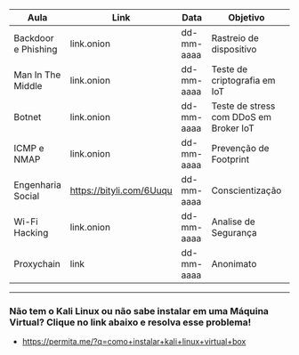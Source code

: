 | Aula | Link | Data | Objetivo | Status |
| --- | --- | --- | --- | --- |
| Backdoor e Phishing | link.onion | dd-mm-aaaa | Rastreio de dispositivo | ok |
| Man In The Middle | link.onion | dd-mm-aaaa | Teste de criptografia em IoT | ok |
| Botnet | link.onion | dd-mm-aaaa | Teste de stress com DDoS em Broker IoT | -- |
| ICMP e NMAP | link.onion | dd-mm-aaaa | Prevenção de Footprint | -- |
| Engenharia Social | https://bityli.com/6Uuqu | dd-mm-aaaa | Conscientização | ok |
| Wi-Fi Hacking | link.onion | dd-mm-aaaa | Analise de Segurança | -- |
| Proxychain | link | dd-mm-aaaa | Anonimato | ok |
-----------------------------------------------
### Não tem o Kali Linux ou não sabe instalar em uma Máquina Virtual? Clique no link abaixo e resolva esse problema!
* https://permita.me/?q=como+instalar+kali+linux+virtual+box
